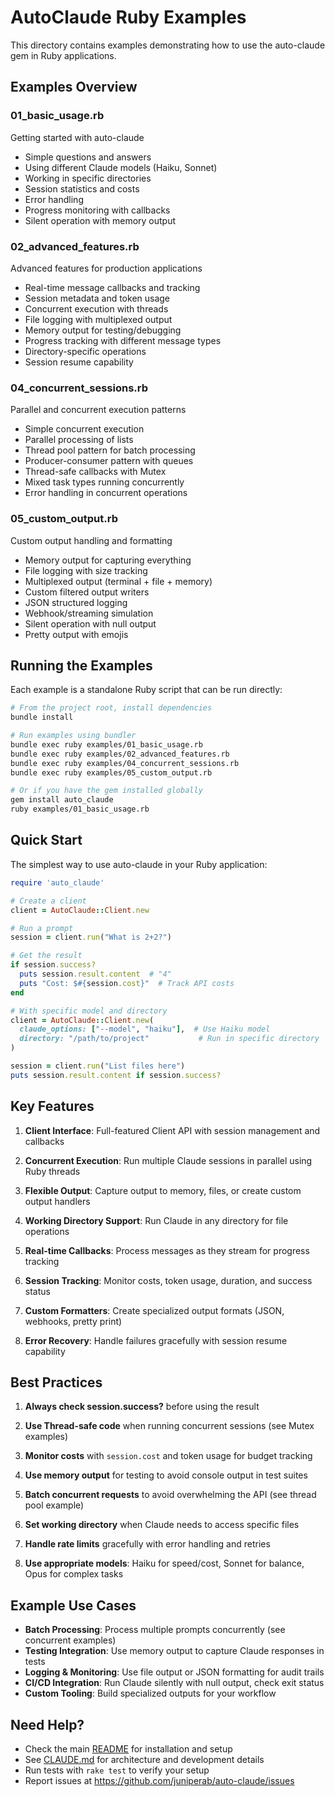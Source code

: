# AutoClaude Ruby Examples

This directory contains examples demonstrating how to use the auto-claude gem in Ruby applications.

## Examples Overview

### 01_basic_usage.rb
Getting started with auto-claude
- Simple questions and answers
- Using different Claude models (Haiku, Sonnet)
- Working in specific directories
- Session statistics and costs
- Error handling
- Progress monitoring with callbacks
- Silent operation with memory output

### 02_advanced_features.rb
Advanced features for production applications
- Real-time message callbacks and tracking
- Session metadata and token usage
- Concurrent execution with threads
- File logging with multiplexed output
- Memory output for testing/debugging
- Progress tracking with different message types
- Directory-specific operations
- Session resume capability

### 04_concurrent_sessions.rb
Parallel and concurrent execution patterns
- Simple concurrent execution
- Parallel processing of lists
- Thread pool pattern for batch processing
- Producer-consumer pattern with queues
- Thread-safe callbacks with Mutex
- Mixed task types running concurrently
- Error handling in concurrent operations

### 05_custom_output.rb
Custom output handling and formatting
- Memory output for capturing everything
- File logging with size tracking
- Multiplexed output (terminal + file + memory)
- Custom filtered output writers
- JSON structured logging
- Webhook/streaming simulation
- Silent operation with null output
- Pretty output with emojis

## Running the Examples

Each example is a standalone Ruby script that can be run directly:

```bash
# From the project root, install dependencies
bundle install

# Run examples using bundler
bundle exec ruby examples/01_basic_usage.rb
bundle exec ruby examples/02_advanced_features.rb
bundle exec ruby examples/04_concurrent_sessions.rb
bundle exec ruby examples/05_custom_output.rb

# Or if you have the gem installed globally
gem install auto_claude
ruby examples/01_basic_usage.rb
```

## Quick Start

The simplest way to use auto-claude in your Ruby application:

```ruby
require 'auto_claude'

# Create a client
client = AutoClaude::Client.new

# Run a prompt
session = client.run("What is 2+2?")

# Get the result
if session.success?
  puts session.result.content  # "4"
  puts "Cost: $#{session.cost}"  # Track API costs
end

# With specific model and directory
client = AutoClaude::Client.new(
  claude_options: ["--model", "haiku"],  # Use Haiku model
  directory: "/path/to/project"           # Run in specific directory
)

session = client.run("List files here")
puts session.result.content if session.success?
```

## Key Features

1. **Client Interface**: Full-featured Client API with session management and callbacks

2. **Concurrent Execution**: Run multiple Claude sessions in parallel using Ruby threads

3. **Flexible Output**: Capture output to memory, files, or create custom output handlers

4. **Working Directory Support**: Run Claude in any directory for file operations

5. **Real-time Callbacks**: Process messages as they stream for progress tracking

6. **Session Tracking**: Monitor costs, token usage, duration, and success status

7. **Custom Formatters**: Create specialized output formats (JSON, webhooks, pretty print)

8. **Error Recovery**: Handle failures gracefully with session resume capability

## Best Practices

1. **Always check session.success?** before using the result

2. **Use Thread-safe code** when running concurrent sessions (see Mutex examples)

3. **Monitor costs** with `session.cost` and token usage for budget tracking

4. **Use memory output** for testing to avoid console output in test suites

5. **Batch concurrent requests** to avoid overwhelming the API (see thread pool example)

6. **Set working directory** when Claude needs to access specific files

7. **Handle rate limits** gracefully with error handling and retries

8. **Use appropriate models**: Haiku for speed/cost, Sonnet for balance, Opus for complex tasks

## Example Use Cases

- **Batch Processing**: Process multiple prompts concurrently (see concurrent examples)
- **Testing Integration**: Use memory output to capture Claude responses in tests
- **Logging & Monitoring**: Use file output or JSON formatting for audit trails
- **CI/CD Integration**: Run Claude silently with null output, check exit status
- **Custom Tooling**: Build specialized outputs for your workflow

## Need Help?

- Check the main [README](../README.md) for installation and setup
- See [CLAUDE.md](../CLAUDE.md) for architecture and development details
- Run tests with `rake test` to verify your setup
- Report issues at https://github.com/juniperab/auto-claude/issues